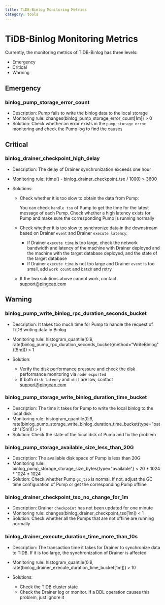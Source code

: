 ```yaml
---
title: TiDB-Binlog Monitoring Metrics
category: tools
---
```


# TiDB-Binlog Monitoring Metrics

Currently, the monitoring metrics of TiDB-Binlog has three levels:

- Emergency
- Critical
- Warning

## Emergency

### binlog_pump_storage_error_count

- Description: Pump fails to write the binlog data to the local storage
- Monitoring rule: changes(binlog_pump_storage_error_count[1m]) > 0
- Solution: Check whether an error exists in the `pump_storage_error` monitoring and check the Pump log to find the causes

## Critical

### binlog_drainer_checkpoint_high_delay

- Description: The delay of Drainer synchronization exceeds one hour
- Monitoring rule: (time() - binlog_drainer_checkpoint_tso / 1000) > 3600
- Solutions:

    - Check whether it is too slow to obtain the data from Pump:
        
        You can check `handle tso` of Pump to get the time for the latest message of each Pump. Check whether a high latency exists for Pump and make sure the corresponding Pump is running normally 
    
    - Check whether it is too slow to synchronize data in the downstream based on Drainer `event` and Drainer `execute latency`:
        
        - If Drainer `execute time` is too large, check the network bandwidth and latency of the machine with Drainer deployed and the machine with the target database deployed, and the state of the target database
        - If Drainer `execute time` is not too large and Drainer `event` is too small, add `work count` and `batch` and retry

    - If the two solutions above cannot work, contact support@pingcap.com

## Warning

### binlog_pump_write_binlog_rpc_duration_seconds_bucket

- Description: It takes too much time for Pump to handle the request of TiDB writing data in Binlog
- Monitoring rule: histogram_quantile(0.9, rate(binlog_pump_rpc_duration_seconds_bucket{method="WriteBinlog"}[5m])) > 1
- Solution: 
    
    - Verify the disk performance pressure and check the disk performance monitoring via `node exported`
    - If both `disk latency` and `util` are low, contact support@pingcap.com

### binlog_pump_storage_write_binlog_duration_time_bucket

- Description: The time it takes for Pump to write the local binlog to the local disk
- Monitoring rule: histogram_quantile(0.9, rate(binlog_pump_storage_write_binlog_duration_time_bucket{type="batch"}[5m])) > 1
- Solution: Check the state of the local disk of Pump and fix the problem

### binlog_pump_storage_available_size_less_than_20G

- Description: The available disk space of Pump is less than 20G
- Monitoring rule: binlog_pump_storage_storage_size_bytes{type="available"} < 20 * 1024 * 1024 * 1024
- Solution: Check whether Pump `gc_tso` is normal. If not, adjust the GC time configuration of Pump or get the corresponding Pump offline

### binlog_drainer_checkpoint_tso_no_change_for_1m

- Description: Drainer `checkpoint` has not been updated for one minute
- Monitoring rule: changes(binlog_drainer_checkpoint_tso[1m]) < 1
- Solution: Check whether all the Pumps that are not offline are running normally

### binlog_drainer_execute_duration_time_more_than_10s

- Description: The transaction time it takes for Drainer to synchronize data to TiDB. If it is too large, the synchronization of Drainer is affected
- Monitoring rule: histogram_quantile(0.9, rate(binlog_drainer_execute_duration_time_bucket[1m])) > 10
- Solutions:
    
    - Check the TiDB cluster state
    - Check the Drainer log or monitor. If a DDL operation causes this problem, just ignore it
